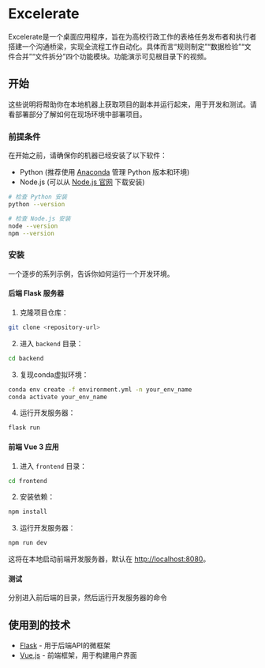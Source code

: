# Excelerate

Excelerate是一个桌面应用程序，旨在为高校行政工作的表格任务发布者和执行者搭建一个沟通桥梁，实现全流程工作自动化。具体而言“规则制定”“数据检验”“文件合并”“文件拆分”四个功能模块。功能演示可见根目录下的视频。

## 开始

这些说明将帮助你在本地机器上获取项目的副本并运行起来，用于开发和测试。请看部署部分了解如何在现场环境中部署项目。

### 前提条件

在开始之前，请确保你的机器已经安装了以下软件：

- Python (推荐使用 [Anaconda](https://www.anaconda.com/distribution/) 管理 Python 版本和环境)
- Node.js (可以从 [Node.js 官网](https://nodejs.org/) 下载安装)

```bash
# 检查 Python 安装
python --version

# 检查 Node.js 安装
node --version
npm --version
```

### 安装

一个逐步的系列示例，告诉你如何运行一个开发环境。

#### 后端 Flask 服务器

1. 克隆项目仓库：

```bash
git clone <repository-url>
```

2. 进入 `backend` 目录：

```bash
cd backend
```

3. 复现conda虚拟环境：

```bash
conda env create -f environment.yml -n your_env_name
conda activate your_env_name
```

4. 运行开发服务器：

```bash
flask run
```

#### 前端 Vue 3 应用

1. 进入 `frontend` 目录：

```bash
cd frontend
```

2. 安装依赖：

```bash
npm install
```

3. 运行开发服务器：

```bash
npm run dev
```

这将在本地启动前端开发服务器，默认在 [http://localhost:8080](http://localhost:8080)。

#### 测试

分别进入前后端的目录，然后运行开发服务器的命令

## 使用到的技术

- [Flask](http://flask.pocoo.org/) - 用于后端API的微框架
- [Vue.js](https://vuejs.org/) - 前端框架，用于构建用户界面
